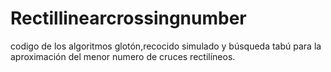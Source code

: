 # Rectillinearcrossingnumber
codigo de los algoritmos glotón,recocido simulado y búsqueda tabú para la aproximación del menor numero de cruces rectilíneos.
